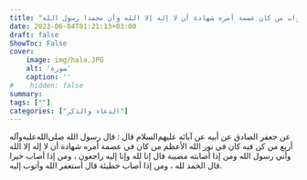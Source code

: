```yaml
---
title: "ثواب من كان عصمة أمره شهادة أن لا إله إلا الله وأن محمدا رسول الله"
date: 2023-06-04T01:21:13+03:00
draft: false
ShowToc: False
cover:
    image: img/hala.JPG
    alt: 'صورة'
    caption: ''
#    hidden: false
summary: 
tags: [""]
categories: ["الدعاء والذكر"]
---
```

عن جعفر الصادق عن أبيه عن آبائه عليهم‌السلام قال : قال رسول الله صلى‌الله‌عليه‌وآله
أربع من كن فيه كان في نور الله الأعظم من كان في عصمة أمره شهادة
أن لا إله إلا الله وأني رسول الله ومن إذا أصابته مصيبة قال إنا لله وإنا
إليه راجعون ، ومن إذا أصاب خيرا قال الحمد لله ، ومن إذا أصاب
خطيئة قال أستغفر الله وأتوب إليه.

